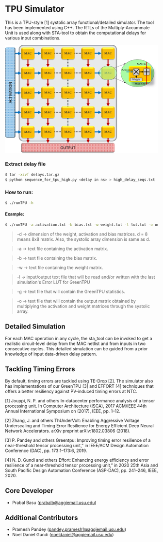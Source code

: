 # TPU Simulator
This is a TPU-style [1] systolic array functional/detailed simulator. The tool has been implemented using C++. The RTLs of the Multiply-Accummate Unit is used along with STA-tool to obtain the computational delays for various input combinations.

![!alt text](https://github.com/TPUsim/TPUsim/blob/master/docs/images/SystolicArray.png)
<!--
Currently, only one layer of operation is supported.
Source files: pstream.h, SystolicArray.hpp, SystolicArray.cpp, main.cpp
To know about pstream.h, read the second answer in:
https://stackoverflow.com/questions/478898/how-to-execute-a-command-and-get-output-of-command-within-c-using-posix
Makefile: makefile
How to compile: make
How to generate debug build: make -f makefile_debug
-->

### Extract delay file
```sh
$ tar -xzvf delays.tar.gz
$ python sequence_for_tpu_high.py <delay in ns> > high_delay_seqs.txt
```

### How to run: 
```sh
$ ./runTPU -h
```

#### Example: 
```sh
$ ./runTPU -a activation.txt -b bias.txt -w weight.txt -l lut.txt -o output.txt -g green_tpu_stats.txt -d 8
```
>-d -> dimension of the weight, activation and bias matrices. d = 8 means 8x8 matrix. Also, the systolic array dimension is same as d.

>-a -> text file containing the activation matrix.

> -b -> text file containing the bias matrix.

> -w -> text file containing the weight matrix.

> -l -> input/output text file that will be read and/or written with the last simulation's Error LUT for GreenTPU

> -g -> text file that will contain the GreenTPU statistics.

> -o -> text file that will contain the output matrix obtained by multiplying the activation and weight matrices through the systolic array.

<!--The simulator also outputs the GreenTPU stats in the file green_tpu_stats.txt-->


## Detailed Simulation
For each MAC operation in any cycle, the sta_tool can be invoked to get a realistic circuit-level delay from the MAC netlist and from inputs in two consecutive cycles. This detailed simulation
can be guided from a prior knowledge of input data-driven delay pattern.


## Tackling Timing Errors
By default, timing errors are tackled using TE-Drop [2]. The simulator also has implementations of our GreenTPU [3] and EFFORT [4] techniques that offers a better resiliency against PV-induced timing errors at NTC.

[1] Jouppi, N. P. and others In-datacenter performance analysis of a tensor processing unit. In Computer Architecture (ISCA), 2017 ACM/IEEE 44th Annual International Symposium on (2017), IEEE, pp. 1–12.

[2] Zhang, J. and others ThUnderVolt: Enabling Aggressive Voltage Underscaling and Timing Error Resilience for Energy Efficient Deep Neural Network Accelerators. arXiv preprint arXiv:1802.03806 (2018).

[3] P. Pandey and others Greentpu: Improving timing error resilience of a near-threshold tensor processing unit,” in IEEE/ACM Design Automation Conference (DAC), pp. 173:1–173:6, 2019.

[4]  N. D. Gundi and others Effort: Enhancing energy efficiency and error resilience of a near-threshold tensor processing unit,” in 2020 25th Asia and South Pacific Design Automation Conference (ASP-DAC), pp. 241–246, IEEE, 2020.


## Core Developer
- Prabal Basu (prabalb@aggiemail.usu.edu)


## Additional Contributors
- Pramesh Pandey (pandey.pramesh1@aggiemail.usu.edu)
- Noel Daniel Gundi (noeldaniel@aggiemail.usu.edu)
